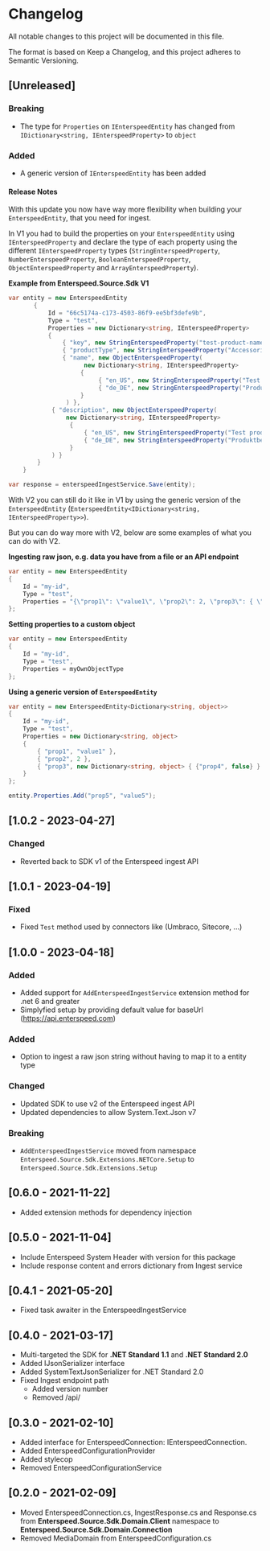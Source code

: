 # Changelog

All notable changes to this project will be documented in this file.

The format is based on Keep a Changelog, and this project adheres to Semantic Versioning.

## [Unreleased]
### Breaking
- The type for `Properties` on `IEnterspeedEntity` has changed from `IDictionary<string, IEnterspeedProperty>` to `object`

### Added
- A generic version of `IEnterspeedEntity` has been added

#### Release Notes

With this update you now have way more flexibility when building your `EnterspeedEntity`, that you need for ingest.

In V1 you had to build the properties on your `EnterspeedEntity` using `IEnterspeedProperty` 
and declare the type of each property using the different `IEnterspeedProperty` types 
(`StringEnterspeedProperty`,  `NumberEnterspeedProperty`, `BooleanEnterspeedProperty`, `ObjectEnterspeedProperty` and `ArrayEnterspeedProperty`).

**Example from Enterspeed.Source.Sdk V1**
```c#
var entity = new EnterspeedEntity
       {
           Id = "66c5174a-c173-4503-86f9-ee5bf3defe9b",
           Type = "test",
           Properties = new Dictionary<string, IEnterspeedProperty>
           {
               { "key", new StringEnterspeedProperty("test-product-name") },
               { "productType", new StringEnterspeedProperty("Accessories") },
               { "name", new ObjectEnterspeedProperty(
                     new Dictionary<string, IEnterspeedProperty>
                    {
                         { "en_US", new StringEnterspeedProperty("Test product name ") },
                         { "de_DE", new StringEnterspeedProperty("Produktbezeichnung testen") }
                    }
                ) },
            { "description", new ObjectEnterspeedProperty(
                new Dictionary<string, IEnterspeedProperty>
                 {
                     { "en_US", new StringEnterspeedProperty("Test product description") },
                     { "de_DE", new StringEnterspeedProperty("Produktbeschreibung testen1") }
                 }
            ) }
        }
    }

var response = enterspeedIngestService.Save(entity);
```

With V2 you can still do it like in V1 by using the generic version of the `EnterspeedEntity` (`EnterspeedEntity<IDictionary<string, IEnterspeedProperty>>`).

But you can do way more with V2, below are some examples of what you can do with V2.

**Ingesting raw json, e.g. data you have from a file or an API endpoint**
```c#
var entity = new EnterspeedEntity
{
    Id = "my-id",
    Type = "test",
    Properties = "{\"prop1\": \"value1\", \"prop2\": 2, \"prop3\": { \"prop4\": false } }"
};
```

**Setting properties to a custom object**
```c#
var entity = new EnterspeedEntity
{
    Id = "my-id",
    Type = "test",
    Properties = myOwnObjectType
};
```

**Using a generic version of `EnterspeedEntity`**
```c#
var entity = new EnterspeedEntity<Dictionary<string, object>>
{
    Id = "my-id",
    Type = "test",
    Properties = new Dictionary<string, object>
    {
        { "prop1", "value1" },
        { "prop2", 2 },
        { "prop3", new Dictionary<string, object> { {"prop4", false} } }
    }
};

entity.Properties.Add("prop5", "value5");
```

## [1.0.2 - 2023-04-27]
### Changed
- Reverted back to SDK v1 of the Enterspeed ingest API

## [1.0.1 - 2023-04-19]
### Fixed
- Fixed `Test` method used by connectors like (Umbraco, Sitecore, ...)

## [1.0.0 - 2023-04-18]
### Added
- Added support for `AddEnterspeedIngestService` extension method for .net 6 and greater
- Simplyfied setup by providing default value for baseUrl (https://api.enterspeed.com)

### Added
- Option to ingest a raw json string without having to map it to a entity type

### Changed
- Updated SDK to use v2 of the Enterspeed ingest API
- Updated dependencies to allow System.Text.Json v7

### Breaking
- `AddEnterspeedIngestService` moved from namespace `Enterspeed.Source.Sdk.Extensions.NETCore.Setup` to `Enterspeed.Source.Sdk.Extensions.Setup`

## [0.6.0 - 2021-11-22]

- Added extension methods for dependency injection

## [0.5.0 - 2021-11-04]

- Include Enterspeed System Header with version for this package
- Include response content and errors dictionary from Ingest service

## [0.4.1 - 2021-05-20]

- Fixed task awaiter in the EnterspeedIngestService

## [0.4.0 - 2021-03-17]

- Multi-targeted the SDK for **.NET Standard 1.1** and **.NET Standard 2.0**
- Added IJsonSerializer interface
- Added SystemTextJsonSerializer for .NET Standard 2.0
- Fixed Ingest endpoint path
  - Added version number
  - Removed /api/

## [0.3.0 - 2021-02-10]

- Added interface for EnterspeedConnection: IEnterspeedConnection.
- Added EnterspeedConfigurationProvider
- Added stylecop
- Removed EnterspeedConfigurationService

## [0.2.0 - 2021-02-09]

- Moved EnterspeedConnection.cs, IngestResponse.cs and Response.cs from **Enterspeed.Source.Sdk.Domain.Client** namespace to **Enterspeed.Source.Sdk.Domain.Connection**
- Removed MediaDomain from EnterspeedConfiguration.cs
